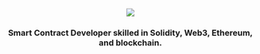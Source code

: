 <h1 align="center">
    <img src="https://readme-typing-svg.herokuapp.com/?font=Righteous&size=35&center=true&vCenter=true&width=700&height=70&duration=4100&lines=Hi+There!+👋+I'm+Smit+Bhuva;"/>
</h1>


<h3 align="center">Smart Contract Developer skilled in Solidity, Web3, Ethereum, and blockchain.</h3>